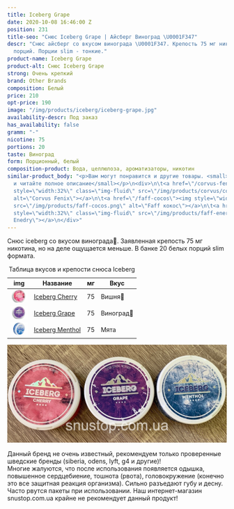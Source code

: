 ```yaml
---
title: Iceberg Grape
date: 2020-10-08 16:46:00 Z
position: 231
title-seo: "Снюс Iceberg Grape | Айсберг Виноград \U0001F347"
descr: "Снюс айсберг со вкусом винограда \U0001F347. Крепость 75 мг никотина. 20 белых
  порций. Порции slim - тонкие."
product-name: Iceberg Grape
product-alt: Снюс Iceberg Grape
strong: Очень крепкий
brand: Other Brands
composition: Белый
price: 210
opt-price: 190
image: "/img/products/iceberg/iceberg-grape.jpg"
availability-descr: Под заказ
has_availability: false
gramm: "-"
nicotine: 75
portions: 20
taste: Виноград
form: Порционный, белый
composition-product: Вода, целлюлоза, ароматизаторы, никотин
similar-product_body: "<p>Вам могут понравится и другие товары. <small>Жмите на картинки
  и читайте полное описание</small></p>\n<div>\n\t<a href=\"/corvus-fenix-barberry\"><img
  style=\"width:32%\" class=\"img-fluid\" src=\"/img/products/corvus/corvus-fenix.png\"
  alt=\"Corvus Fenix\"></a>\n\t<a href=\"/faff-cocos\"><img style=\"width:32%\" class=\"img-fluid\"
  src=\"/img/products/faff-cocos.png\" alt=\"Faff кокос\"></a>\n\t<a href=\"/faff-snus-energy\"><img
  style=\"width:32%\" class=\"img-fluid\" src=\"/img/products/faff-energy.png\" alt=\"Faff
  Enedry\"></a>\n</div>"
---
```


Снюс iceberg со вкусом винограда🍇. Заявленная крепость 75 мг никотина, но на деле ощущается меньше. В банке 20 белых порций slim формата.
<table class="table table-sm">
	<caption>Таблица вкусов и крепости снюса Iceberg</caption>
	<thead>
		<tr>
			<th scope="col">img</th>
			<th scope="col">Название</th>
			<th scope="col">мг</th>
			<th scope="col">Вкус</th>
		</tr>
	</thead>
	<tbody>
		<tr>
			<td><a href="/iceberg-cherry"><img style="width: 40px" src="/img/products/iceberg/iceberg-cherry.jpg" alt="Iceberg Cherry"></a></td>
			<td><a href="/iceberg-cherry">Iceberg Cherry</a></td>
			<td>75</td>
			<td>Вишня🍒</td>
		</tr>
		<tr>
			<td><a href="/iceberg-grape"><img style="width: 40px" src="/img/products/iceberg/iceberg-grape.jpg" alt="Iceberg Grape"></a></td>
			<td><a href="/iceberg-grape">Iceberg Grape</a></td>
			<td>75</td>
			<td>Виноград🍇</td>
		</tr>
		<tr>
			<td><a href="/iceberg-menthol"><img style="width: 40px" src="/img/products/iceberg/iceberg-menthol.jpg" alt="Iceberg Menthol"></a></td>
			<td><a href="/iceberg-menthol">Iceberg Menthol</a></td>
			<td>75</td>
			<td>Мята</td>
		</tr>
	</tbody>
</table>
<div class="popup-gallery d-flex mb-3">
	<a href="/img/products/iceberg/iceberg-cans.jpg" title="Снюс iceberg: крепость 75 мг"><img class="img-fluid" src="/img/products/iceberg/iceberg-cans.jpg" alt="Снюс iceberg"></a>
</div>

Данный бренд не очень известный, рекомендуем только проверенные шведские бренды (siberia, odens, lyft, g4 и другие)!<br>
Многие жалуются, что после использования появляется одышка, повышенное сердцебиение, тошнота (рвота), головокружение (конечно это все защитная реакция организма). Сильно разъедают губу и десну. Часто рвутся пакеты при использовании. Наш интернет-магазин snustop.com.ua крайне не рекомендует данный продукт!